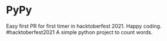 # PyPy
Easy first PR for first timer in hacktoberfest 2021. Happy coding.  #hacktoberfest2021
A simple python project to count words.
